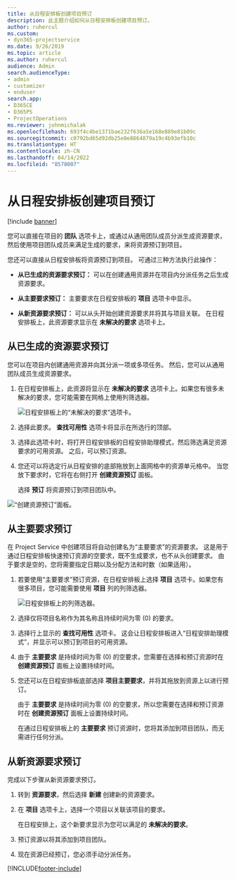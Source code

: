 ```yaml
---
title: 从日程安排板创建项目预订
description: 此主题介绍如何从日程安排板创建项目预订。
author: ruhercul
ms.custom:
- dyn365-projectservice
ms.date: 9/26/2019
ms.topic: article
ms.author: ruhercul
audience: Admin
search.audienceType:
- admin
- customizer
- enduser
search.app:
- D365CE
- D365PS
- ProjectOperations
ms.reviewer: johnmichalak
ms.openlocfilehash: 693f4c4be1371bae232f636a5e168e889e81b09c
ms.sourcegitcommit: c0792bd65d92db25e0e8864879a19c4b93efb10c
ms.translationtype: HT
ms.contentlocale: zh-CN
ms.lasthandoff: 04/14/2022
ms.locfileid: "8578007"
---
```

# <a name="create-a-project-booking-from-the-schedule-board"></a>从日程安排板创建项目预订

[!include [banner](../includes/psa-now-project-operations.md)]

您可以直接在项目的 **团队** 选项卡上，或通过从通用团队成员分派生成资源要求，然后使用项目团队成员来满足生成的要求，来将资源预订到项目。

您还可以直接从日程安排板将资源预订到项目。 可通过三种方法执行此操作：

- **从已生成的资源要求预订：** 可以在创建通用资源并在项目内分派任务之后生成资源要求。

- **从主要要求预订：** 主要要求在日程安排板的 **项目** 选项卡中显示。 

- **从新资源要求预订：** 可以从头开始创建资源要求并将其与项目关联。 在日程安排板上，此资源要求显示在 **未解决的要求** 选项卡上。

## <a name="book-from-a-generated-resource-requirement"></a>从已生成的资源要求预订

您可以在项目内创建通用资源并向其分派一项或多项任务。 然后，您可以从通用团队成员生成资源要求。 

1.  在日程安排板上，此资源将显示在 **未解决的要求** 选项卡上。如果您有很多未解决的要求，您可能需要在网格上使用列筛选器。 

    ![日程安排板上的“未解决的要求”选项卡。](media/FAQ-Project-Booking-Schedule-Board-1.png "预订和分派表的屏幕截图")

2. 选择此要求。 **查找可用性** 选项卡将显示在所选行的顶部。
 
3. 选择此选项卡时，将打开日程安排板的日程安排助理模式，然后筛选满足资源要求的可用资源。 之后，可以预订资源。

4. 您还可以将选定行从日程安排的底部拖放到上面网格中的资源单元格中。 当您放下要求时，它将在右侧打开 **创建资源预订** 面板。

    选择 **预订** 将资源预订到项目团队中。

![“创建资源预订”面板。](media/FAQ-Project-Booking-Schedule-Board-6.png "")
 

## <a name="book-from-the-primary-requirement"></a>从主要要求预订

在 Project Service 中创建项目将自动创建名为“主要要求”的资源要求。 这是用于通过日程安排板快速预订资源的空要求，既不生成要求，也不从头创建要求。 由于要求是空的，您将需要指定日期以及分配方法和时数（如果适用）。 

1. 若要使用“主要要求”预订资源，在日程安排板上选择 **项目** 选项卡。如果您有很多项目，您可能需要使用 **项目** 列的列筛选器。

   ![日程安排板上的列筛选器。](media/FAQ-Project-Booking-Schedule-Board-2.png "预订和分派表的屏幕截图")

2. 选择仅将项目名称作为其名称且持续时间为零 (0) 的要求。

3. 选择行上显示的 **查找可用性** 选项卡。 这会让日程安排板进入“日程安排助理模式”，并显示可以预订到项目的可用资源。

4. 由于 **主要要求** 是持续时间为零 (0) 的空要求，您需要在选择和预订资源时在 **创建资源预订** 面板上设置持续时间。

5. 您还可以在日程安排板底部选择 **项目主要要求**，并将其拖放到资源上以进行预订。
 
    由于 **主要要求** 是持续时间为零 (0) 的空要求，所以您需要在选择和预订资源时在 **创建资源预订** 面板上设置持续时间。
 
    在通过日程安排板上的 **主要要求** 预订资源时，您将其添加到项目团队，而无需进行任何分派。
 
## <a name="book-from-a-new-resource-requirement"></a>从新资源要求预订
完成以下步骤从新资源要求预订。 

1. 转到 **资源要求**，然后选择 **新建** 创建新的资源要求。

2. 在 **项目** 选项卡上，选择一个项目以关联该项目的要求。
 
    在日程安排上，这个新要求显示为您可以满足的 **未解决的要求**。

3. 预订资源以将其添加到项目团队。

4. 现在资源已经预订，您必须手动分派任务。



[!INCLUDE[footer-include](../includes/footer-banner.md)]
